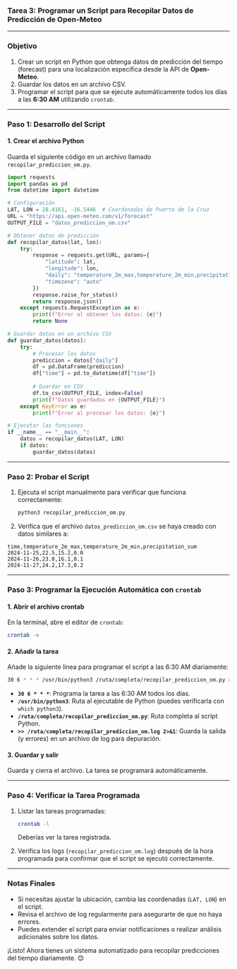 ### **Tarea 3: Programar un Script para Recopilar Datos de Predicción de Open-Meteo**

---

### **Objetivo**
1. Crear un script en Python que obtenga datos de predicción del tiempo (forecast) para una localización específica desde la API de **Open-Meteo**.
2. Guardar los datos en un archivo CSV.
3. Programar el script para que se ejecute automáticamente todos los días a las **6:30 AM** utilizando `crontab`.

---

### **Paso 1: Desarrollo del Script**

#### **1. Crear el archivo Python**
Guarda el siguiente código en un archivo llamado `recopilar_prediccion_om.py`.

```python
import requests
import pandas as pd
from datetime import datetime

# Configuración
LAT, LON = 28.4161, -16.5446  # Coordenadas de Puerto de la Cruz
URL = "https://api.open-meteo.com/v1/forecast"
OUTPUT_FILE = "datos_prediccion_om.csv"

# Obtener datos de predicción
def recopilar_datos(lat, lon):
    try:
        response = requests.get(URL, params={
            "latitude": lat,
            "longitude": lon,
            "daily": "temperature_2m_max,temperature_2m_min,precipitation_sum",
            "timezone": "auto"
        })
        response.raise_for_status()
        return response.json()
    except requests.RequestException as e:
        print(f"Error al obtener los datos: {e}")
        return None

# Guardar datos en un archivo CSV
def guardar_datos(datos):
    try:
        # Procesar los datos
        prediccion = datos["daily"]
        df = pd.DataFrame(prediccion)
        df["time"] = pd.to_datetime(df["time"])
        
        # Guardar en CSV
        df.to_csv(OUTPUT_FILE, index=False)
        print(f"Datos guardados en {OUTPUT_FILE}")
    except KeyError as e:
        print(f"Error al procesar los datos: {e}")

# Ejecutar las funciones
if __name__ == "__main__":
    datos = recopilar_datos(LAT, LON)
    if datos:
        guardar_datos(datos)
```

---

### **Paso 2: Probar el Script**
1. Ejecuta el script manualmente para verificar que funciona correctamente:
   ```bash
   python3 recopilar_prediccion_om.py
   ```
2. Verifica que el archivo `datos_prediccion_om.csv` se haya creado con datos similares a:

```csv
time,temperature_2m_max,temperature_2m_min,precipitation_sum
2024-11-25,22.5,15.2,0.0
2024-11-26,23.0,16.1,0.1
2024-11-27,24.2,17.3,0.2
```

---

### **Paso 3: Programar la Ejecución Automática con `crontab`**

#### **1. Abrir el archivo crontab**
En la terminal, abre el editor de `crontab`:
```bash
crontab -e
```

#### **2. Añadir la tarea**
Añade la siguiente línea para programar el script a las 6:30 AM diariamente:
```bash
30 6 * * * /usr/bin/python3 /ruta/completa/recopilar_prediccion_om.py >> /ruta/completa/recopilar_prediccion_om.log 2>&1
```

- **`30 6 * * *`**: Programa la tarea a las 6:30 AM todos los días.
- **`/usr/bin/python3`**: Ruta al ejecutable de Python (puedes verificarla con `which python3`).
- **`/ruta/completa/recopilar_prediccion_om.py`**: Ruta completa al script Python.
- **`>> /ruta/completa/recopilar_prediccion_om.log 2>&1`**: Guarda la salida (y errores) en un archivo de log para depuración.

#### **3. Guardar y salir**
Guarda y cierra el archivo. La tarea se programará automáticamente.

---

### **Paso 4: Verificar la Tarea Programada**
1. Listar las tareas programadas:
   ```bash
   crontab -l
   ```
   Deberías ver la tarea registrada.

2. Verifica los logs (`recopilar_prediccion_om.log`) después de la hora programada para confirmar que el script se ejecutó correctamente.

---

### **Notas Finales**
- Si necesitas ajustar la ubicación, cambia las coordenadas (`LAT, LON`) en el script.
- Revisa el archivo de log regularmente para asegurarte de que no haya errores.
- Puedes extender el script para enviar notificaciones o realizar análisis adicionales sobre los datos.

¡Listo! Ahora tienes un sistema automatizado para recopilar predicciones del tiempo diariamente. 😊